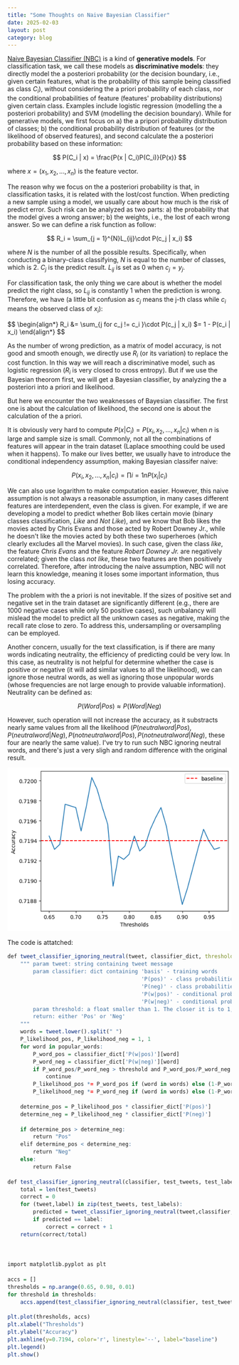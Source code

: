 ```yaml
---
title: "Some Thoughts on Naive Bayesian Classifier"
date: 2025-02-03
layout: post
category: blog
---
```


[Naive Bayesian Classifier (NBC)](https://github.com/familyld/Machine_Learning/blob/master/07Bayes_classifier.md) is a kind of **generative models**. For classification task, we call these models as **discriminative models**: they directly model the a posteriori probability (or the decision boundary, i.e., given certain features, what is the probability of this sample being classified as class $C_i$), without considering the a priori probability of each class, nor the conditional probabilities of feature (features' probability distributions) given certain class. Examples include logistic regression (modelling the a posteriori probability) and SVM (modelling the decision boundary). While for generative models, we first focus on a) the a pripori probability distribution of classes; b) the conditional probability distribution of features (or the likelihood of observed features), and second calculate the a posteriori probability based on these information:

$$
P(C_i | x) = \frac{P(x | C_i)P(C_i)}{P(x)}
$$

where $x = (x_1, x_2, ..., x_n)$ is the feature vector.

The reason why we focus on the a posteriori probability is that, in classification tasks, it is related with the lost/cost function. When predicting a new sample using a model, we usually care about how much is the risk of predict error. Such risk can be analyzed as two parts: a) the probability that the model gives a wrong answer; b) the weights, i.e., the lost of each wrong answer. So we can define a risk function as follow:

$$
R_i = \sum_{j = 1}^{N}L_{ij}\cdot P(c_j | x_i)
$$

where $N$ is the number of all the possible results. Specifically, when conducting a binary-class classifying, $N$ is equal to the number of classes, which is $2$. $C_j$ is the predict result. $L_{ij}$ is set as 0 when $c_j = y_j$.

For classification task, the only thing we care about is whether the model predict the right class, so $L_{ij}$ is constantly $1$ when the prediction is wrong. Therefore, we have (a little bit confusion as $c_j$ means the j-th class while $c_i$ means the observed class of $x_i$):

$$
\begin{align*}
R_i &= \sum_{j for c_j != c_i }\cdot P(c_j | x_i)
$= 1 - P(c_i | x_i)
\end{align*}
$$

As the number of wrong prediction, as a matrix of model accuracy, is not good and smooth enough, we directly use $R_i$ (or its variation) to replace the cost function. In this way we will reach a discriminative model, such as logistic regression ($R_i$ is very closed to cross entropy). But if we use the Bayesian theorom first, we will get a Bayesian classifier, by analyzing the a posteriori into a priori and likelihood.

But here we encounter the two weaknesses of Bayesian classifier. The first one is about the calculation of likelihood, the second one is about the calculation of the a priori.

It is obviously very hard to compute $P(x | C_i) = P(x_i, x_2, ..., x_n | c_i)$ when $n$ is large and sample size is small. Commonly, not all the combinations of features will appear in the train dataset (Laplace smoothing could be used when it happens). To make our lives better, we usually have to introduce the conditional independency assumption, making Bayesian classifer naive:

$$
P(x_i, x_2, ..., x_n | c_i) = \prod{i = 1}{n}P(x_i | c_i)
$$

We can also use logarithm to make computation easier. However, this naive assumption is not always a reasonable assumption, in many cases different features are interdependent, even the class is given. For example, if we are developing a model to predict whether Bob likes certain movie (binary classes classification, *Like* and *Not Like*), and we know that Bob likes the movies acted by Chris Evans and those acted by Robert Downey Jr., while he doesn't like the movies acted by both these two superheroes (which clearly excludes all the Marvel movies). In such case, given the class *like*, the feature *Chris Evans* and the feature *Robert Downey Jr.* are negatively correlated; given the class *not like*, these two features are then positively correlated. Therefore, after introducing the naive assumption, NBC will not learn this knowledge, meaning it loses some important information, thus losing accuracy.

The problem with the a priori is not inevitable. If the sizes of positive set and negative set in the train dataset are significantly different (e.g., there are 1000 negative cases while only 50 positive cases), such unbalancy will mislead the model to predict all the unknown cases as negative, making the recall rate close to zero. To address this, undersampling or oversampling can be employed.

Another concern, usually for the text classification, is if there are many words indicating neutrality, the efficiency of predicting could be very low. In this case, as neutrality is not helpful for determine whether the case is positive or negative (it will add similar values to all the likelihood), we can ignore those neutral words, as well as ignoring those unpopular words (whose frequencies are not large enough to provide valuable information). Neutrality can be defined as:

$$
P(Word|Pos) \approx P(Word|Neg)
$$

However, such operation will not increase the accuracy, as it substracts nearly same values from all the likelihood ($P(neutral word | Pos), P(neutral word | Neg), P(not neutral word | Pos), P(not neutral word | Neg)$, these four are nearly the same value). I've try to run such NBC ignoring neutral words, and there's just a very sligh and random difference with the original result.

![alt text](/images/NBC_ignoring_neutral.png)

The code is attatched:

```R
def tweet_classifier_ignoring_neutral(tweet, classifier_dict, threshold = 0.85):
    """ param tweet: string containing tweet message
        param classifier: dict containing 'basis' - training words
                                          'P(pos)' - class probabilities
                                          'P(neg)' - class probabilities
                                          'P(w|pos)' - conditional probabilities
                                          'P(w|neg)' - conditional probabilities
        param threshold: a float smaller than 1. The closer it is to 1, the harder to determine a word as neutral
        return: either 'Pos' or 'Neg'
    """
    words = tweet.lower().split(" ")
    P_likelihood_pos, P_likelihood_neg = 1, 1
    for word in popular_words:
        P_word_pos = classifier_dict['P(w|pos)'][word]
        P_word_neg = classifier_dict['P(w|neg)'][word]
        if P_word_pos/P_word_neg > threshold and P_word_pos/P_word_neg < (1/threshold):
            continue
        P_likelihood_pos *= P_word_pos if (word in words) else (1-P_word_pos)
        P_likelihood_neg *= P_word_neg if (word in words) else (1-P_word_neg)
    
    determine_pos = P_likelihood_pos * classifier_dict['P(pos)']
    determine_neg = P_likelihood_neg * classifier_dict['P(neg)']

    if determine_pos > determine_neg:
        return "Pos"
    elif determine_pos < determine_neg:
        return "Neg"
    else:
        return False

def test_classifier_ignoring_neutral(classifier, test_tweets, test_labels, threshold):
    total = len(test_tweets)
    correct = 0
    for (tweet,label) in zip(test_tweets, test_labels):
        predicted = tweet_classifier_ignoring_neutral(tweet,classifier, threshold)
        if predicted == label:
            correct = correct + 1
    return(correct/total)



import matplotlib.pyplot as plt

accs = []
thresholds = np.arange(0.65, 0.98, 0.01)
for threshold in thresholds:
    accs.append(test_classifier_ignoring_neutral(classifier, test_tweets, final_test_labels, threshold))

plt.plot(thresholds, accs)
plt.xlabel("Thresholds")
plt.ylabel("Accuracy")
plt.axhline(y=0.7194, color='r', linestyle='--', label="baseline")
plt.legend()
plt.show()
```

